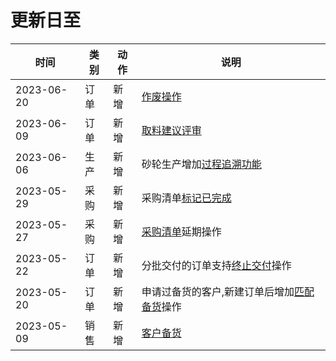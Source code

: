 # 更新日至

时间        | 类别  | 动作  | 说明
------------|-------|-------|-------
2023-06-20  | 订单  | 新增  | [作废操作][order-discard]
2023-06-09  | 订单  | 新增  | [取料建议评审][order-selection-pick-suggestion]
2023-06-06  | 生产  | 新增  | 砂轮生产增加[过程追溯功能][gwp-trace]
2023-05-29  | 采购  | 新增  | 采购清单[标记已完成][demand-item-mark-completed]
2023-05-27  | 采购  | 新增  | [采购清单][demand-item]延期操作
2023-05-22  | 订单  | 新增  | 分批交付的订单支持[终止交付][order-end]操作
2023-05-20  | 订单  | 新增  | 申请过备货的客户,新建订单后增加[匹配备货][order-match-hoard]操作
2023-05-09  | 销售  | 新增  | [客户备货][customer-hoard]

[customer-hoard]: customer/hoard.md
[order-discard]: order/order.md#zuo-fei
[order-end]: order/end.md
[order-match-hoard]: order/match-hoard.md
[demand-item]: purchasing/demand-item.md
[demand-item-mark-completed]: purchasing/demand-item.md#biao-ji-yi-wan-cheng
[gwp-trace]: grinding-wheel-production/trace.md
[order-selection-pick-suggestion]: order/selection.md#qu-liao-jian-yi
